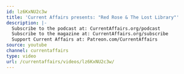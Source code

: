 ```yaml
---
id: lz6KxNU2c3w
title: 'Current Affairs presents: "Red Rose & The Lost Library"'
description: |-
  Subscribe to the podcast at: CurrentAffairs.org/podcast
  Subscribe to the magazine at: CurrentAffairs.org/subscribe
  Support Current Affairs at: Patreon.com/CurrentAffairs
source: youtube
channel: currentaffairs
type: video
url: /currentaffairs/videos/lz6KxNU2c3w/
---
```

